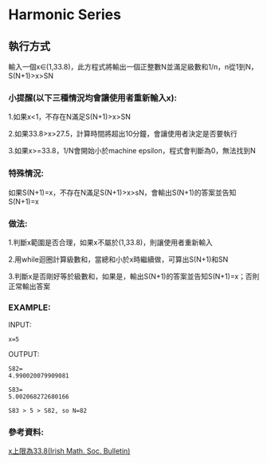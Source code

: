 # Harmonic Series

## 執行方式

輸入一個x∈(1,33.8)，此方程式將輸出一個正整數N並滿足級數和1/n，n從1到N，S(N+1)>x>SN

### 小提醒(以下三種情況均會讓使用者重新輸入x):

1.如果x<1，不存在N滿足S(N+1)>x>SN

2.如果33.8>x>27.5，計算時間將超出10分鐘，會讓使用者決定是否要執行

3.如果x>=33.8，1/N會開始小於machine epsilon，程式會判斷為0，無法找到N

### 特殊情況:

如果S(N+1)=x，不存在N滿足S(N+1)>x>sN，會輸出S(N+1)的答案並告知S(N+1)=x

### 做法:

1.判斷x範圍是否合理，如果x不屬於(1,33.8)，則讓使用者重新輸入

2.用while迴圈計算級數和，當總和小於x時繼續做，可算出S(N+1)和SN

3.判斷x是否剛好等於級數和，如果是，輸出S(N+1)的答案並告知S(N+1)=x；否則正常輸出答案

### EXAMPLE:

INPUT:

    x=5
   
OUTPUT:

    S82=
    4.990020079909081

    S83=
    5.002068272680166

    S83 > 5 > S82, so N=82

### 參考資料:

[x上限為33.8(Irish Math. Soc. Bulletin)](https://core.ac.uk/download/pdf/297018835.pdf)
